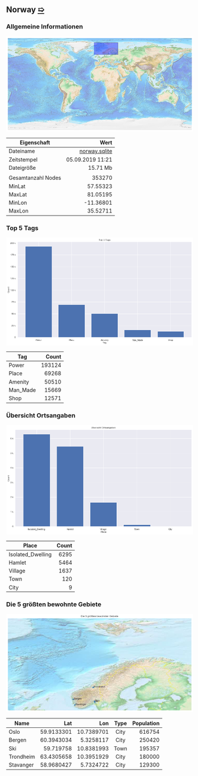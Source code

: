 ## Norway [&#10159;](norway.sqlite)

### Allgemeine Informationen

![Overview](./Images/norway_overview.png)

|Eigenschaft|Wert|
|-|-:|
Dateiname|[norway.sqlite](norway.sqlite)|
Zeitstempel|05.09.2019 11:21|
Dateigr&ouml;&szlig;e|15.71 Mb|
|||
Gesamtanzahl Nodes|353270|
|MinLat|57.55323|
|MaxLat|81.05195|
|MinLon|-11.36801|
|MaxLon|35.52711|

### Top 5 Tags

![Tags](./Images/norway_tags.png)

|Tag|Count|
|-|-:|
|Power|193124|
|Place|69268|
|Amenity|50510|
|Man_Made|15669|
|Shop|12571|

### &Uuml;bersicht Ortsangaben

![Places](./Images/norway_places.png)

|Place|Count|
|-|-:|
|Isolated_Dwelling|6295|
|Hamlet|5464|
|Village|1637|
|Town|120|
|City|9|

### Die 5 gr&ouml;&szlig;ten bewohnte Gebiete

![Places](./Images/norway_topplaces.png)

|Name|Lat|Lon|Type|Population|
|----|--:|--:|:--:|---------:|
|Oslo|59.9133301|10.7389701|City|616754|
|Bergen|60.3943034|5.3258117|City|250420|
|Ski|59.719758|10.8381993|Town|195357|
|Trondheim|63.4305658|10.3951929|City|180000|
|Stavanger|58.9680427|5.7324722|City|129300|
